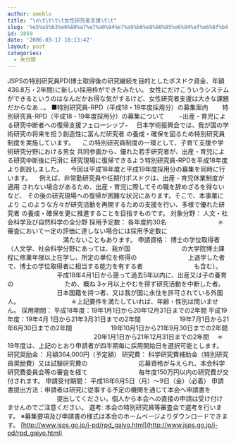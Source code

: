 ```yaml
---
author: ameblo
title: "\n\t\t\t\t女性研究者支援\t\t"
slug: '%e5%a5%b3%e6%80%a7%e7%a0%94%e7%a9%b6%e8%80%85%e6%94%af%e6%8f%b4'
id: 2859
date: '2006-03-17 18:13:42'
layout: post
categories:
  - 未分類
---
```


JSPSの特別研究員PD(博士取得後の研究継続を目的としたポスドク資金、年額436.8万・2年間)に新しい採用枠ができたみたい。 女性にだけこういうシステムができるというのはなんだかお得な気がするけど、女性研究者支援は大きな課題だからなあ…。 ■特別研究員-RPD（平成18・19年度採用分）の募集案内 　　特別研究員-RPD（平成18・19年度採用分）の募集について 　　−出産・育児による研究中断者への復帰支援フェローシップ− 　日本学術振興会では、我が国の学術研究の将来を担う創造性に富んだ研究者 の養成・確保を図るため特別研究員制度を実施しています。 　この特別研究員制度の一環として、子育て支援や学術研究分野における男女 共同参画から、優れた若手研究者が、出産・育児による研究中断後に円滑に 研究現場に復帰できるよう特別研究員-RPDを平成18年度より創設しました。 　今回は平成18年度と平成19年度採用分の募集を同時に行います。 　例えば、非常勤研究員や任期付ポスドクは、出産・育児休業制度が適用 されない場合があるため、出産・育児に際してその職を辞めざるを得ないなど、 その後の研究現場への復帰が困難な状況にあります。そこで、本事業により このような方々が研究活動を再開するための支援を行い、多様で優れた研究者 の養成・確保を更に推進することを目指すものです。 対象分野： 人文・社会科学及び自然科学の全分野 採用予定数： 各年度約30名 　　　　　　　　＊審査において一定の評価に達しない場合には採用予定数に 　　　　　　　　　満たないこともあります。 申請資格： 博士の学位取得者（人文学、社会科学分野にあっては、我が国 　　　　　　　　の大学院博士課程に修業年限以上在学し、所定の単位を修得の 　　　　　　　　上退学した者で、博士の学位取得者に相当する能力を有する者 　　　　　　　　も含む）。 　　　　　　　　平成18年4月1日から遡って過去5年以内に、出産又は子の養育の 　　　　　　　　ため、概ね 3ヶ月以上やむを得ず研究活動を中断した者。 　　　　　　　　日本国籍を持つ者、又は我が国に永住を許可されている外国人。 　　　　　　　　＊上記要件を満たしていれば、年齢・性別は問いません。 採用期間： 平成18年度：19年1月1日から20年12月31日までの2年間 平成19年度：19年4月 1日から21年3月31日までの2年間 　　　　　　19年7月1日から21年6月30日までの2年間 　　　　　　19年10月1日から21年9月30日までの2年間 　　　　　　　　　　　　　　20年1月1日から21年12月31日までの2年間 　＊19年度は、上記のとおり申請者が四半期毎に採用開始日を選択可能とします。 研究奨励金： 月額364,000円（予定額） 研究費： 科学研究費補助金（特別研究員奨励費）又は試験研究費の 　　　　　　　　応募資格が与えられ、本会科学研究費委員会等の審査を経て 　　　　　　　　毎年度150万円以内の研究費が交付されます。 申請受付期間： 平成18年6月5日（月）～9日（金）（必着） 申請書提出方法：申請者は研究に従事する予定の機関を通じて本会へ申請書を 　　　　　　　　提出してください。個人から本会への直接の申請は受け付け ませんのでご注意ください。 選考: 本会の特別研究員等審査会で選考を行います。 ※募集要項及び申請書の様式は本会のホームページよりダウンロードできます。 [http://www.jsps.go.jp/j-pd/rpd_gaiyo.html](http://www.jsps.go.jp/j-pd/rpd_gaiyo.html)